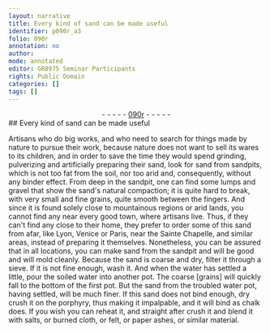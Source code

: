 ```yaml
---
layout: narrative
title: Every kind of sand can be made useful
identifier: p090r_a3
folio: 090r
annotation: no
author:
mode: annotated
editor: GR8975 Seminar Participants
rights: Public Domain
categories: []
tags: []
---
```


 <div class="folio" align="center">- - - - - <a href="http://gallica.bnf.fr/ark:/12148/btv1b10500001g/f185.image" target="_blank">090r</a> - - - - - </div> 
## Every kind of sand can be made useful

 
 Artisans who do big works, and who need to search for things made by nature to pursue their work, because nature does not want to sell its wares to its children, and in order to save the time they would spend grinding, pulverizing and artificially preparing their sand, look for sand from sandpits, which is not too fat from the soil, nor too arid and, consequently, without any binder effect. From deep in the sandpit, one can find some lumps and gravel that show the sand's natural compaction; it is quite hard to break, with very small and fine grains, quite smooth between the fingers. And since it is found solely close to mountainous regions or arid lands, you cannot find any near every good town, where artisans live. Thus, if they can't find any close to their home, they prefer to order some of this sand from afar, like Lyon, Venice or Paris, near the Sainte Chapelle, and similar areas, instead of preparing it themselves. Nonetheless, you can be assured that in all locations, you can make sand from the sandpit and will be good and will mold cleanly. Because the sand is coarse and dry, filter it through a sieve. If it is not fine enough, wash it. And when the water has settled a little, pour the soiled water into another pot. The coarse [grains] will quickly fall to the bottom of the first pot. But the sand from the troubled water pot, having settled, will be much finer. If this sand does not bind enough, dry crush it on the porphyry, thus making it impalpable, and it will bind as chalk does. If you wish you can reheat it, and straight after crush it and blend it with salts, or burned cloth, or felt, or paper ashes, or similar material. 
 